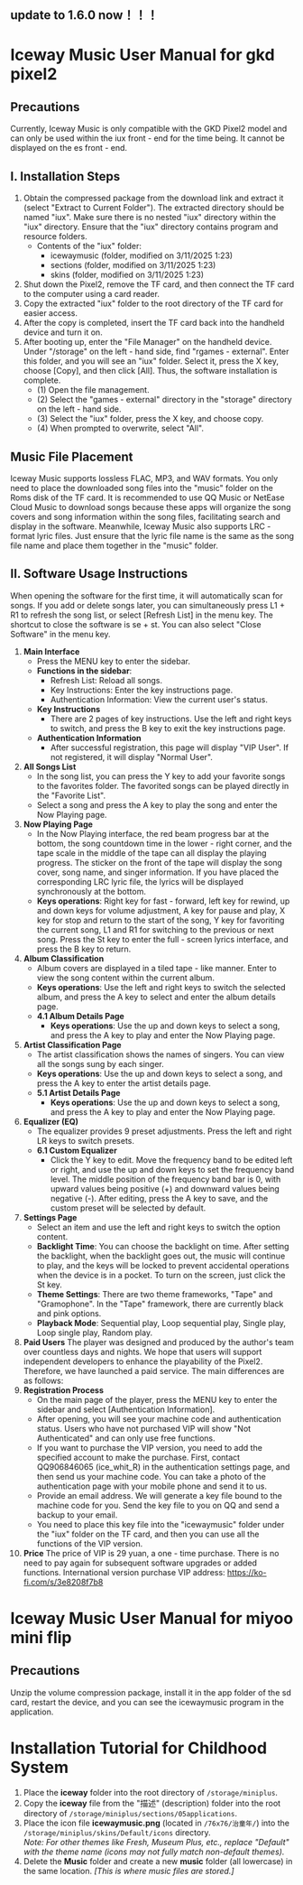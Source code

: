 update to 1.6.0 now！！！
----------------------------------------------------------------------------
# Iceway Music User Manual for gkd pixel2
## Precautions
Currently, Iceway Music is only compatible with the GKD Pixel2 model and can only be used within the iux front - end for the time being. It cannot be displayed on the es front - end.
## I. Installation Steps
1. Obtain the compressed package from the download link and extract it (select "Extract to Current Folder"). The extracted directory should be named "iux". Make sure there is no nested "iux" directory within the "iux" directory. Ensure that the "iux" directory contains program and resource folders.
    - Contents of the "iux" folder:
        - icewaymusic (folder, modified on 3/11/2025 1:23)
        - sections (folder, modified on 3/11/2025 1:23)
        - skins (folder, modified on 3/11/2025 1:23)
2. Shut down the Pixel2, remove the TF card, and then connect the TF card to the computer using a card reader.
3. Copy the extracted "iux" folder to the root directory of the TF card for easier access.
4. After the copy is completed, insert the TF card back into the handheld device and turn it on.
5. After booting up, enter the "File Manager" on the handheld device. Under "/storage" on the left - hand side, find "rgames - external". Enter this folder, and you will see an "iux" folder. Select it, press the X key, choose [Copy], and then click [All]. Thus, the software installation is complete.
    - (1) Open the file management.
    - (2) Select the "games - external" directory in the "storage" directory on the left - hand side.
    - (3) Select the "iux" folder, press the X key, and choose copy.
    - (4) When prompted to overwrite, select "All".
## Music File Placement
Iceway Music supports lossless FLAC, MP3, and WAV formats. You only need to place the downloaded song files into the "music" folder on the Roms disk of the TF card. It is recommended to use QQ Music or NetEase Cloud Music to download songs because these apps will organize the song covers and song information within the song files, facilitating search and display in the software. Meanwhile, Iceway Music also supports LRC - format lyric files. Just ensure that the lyric file name is the same as the song file name and place them together in the "music" folder.
## II. Software Usage Instructions
When opening the software for the first time, it will automatically scan for songs. If you add or delete songs later, you can simultaneously press L1 + R1 to refresh the song list, or select [Refresh List] in the menu key. The shortcut to close the software is se + st. You can also select "Close Software" in the menu key.
1. **Main Interface**
    - Press the MENU key to enter the sidebar.
    - **Functions in the sidebar**:
        - Refresh List: Reload all songs.
        - Key Instructions: Enter the key instructions page.
        - Authentication Information: View the current user's status.
    - **Key Instructions**
        - There are 2 pages of key instructions. Use the left and right keys to switch, and press the B key to exit the key instructions page.
    - **Authentication Information**
        - After successful registration, this page will display "VIP User". If not registered, it will display "Normal User".
2. **All Songs List**
    - In the song list, you can press the Y key to add your favorite songs to the favorites folder. The favorited songs can be played directly in the "Favorite List".
    - Select a song and press the A key to play the song and enter the Now Playing page.
3. **Now Playing Page**
    - In the Now Playing interface, the red beam progress bar at the bottom, the song countdown time in the lower - right corner, and the tape scale in the middle of the tape can all display the playing progress. The sticker on the front of the tape will display the song cover, song name, and singer information. If you have placed the corresponding LRC lyric file, the lyrics will be displayed synchronously at the bottom.
    - **Keys operations**: Right key for fast - forward, left key for rewind, up and down keys for volume adjustment, A key for pause and play, X key for stop and return to the start of the song, Y key for favoriting the current song, L1 and R1 for switching to the previous or next song. Press the St key to enter the full - screen lyrics interface, and press the B key to return.
4. **Album Classification**
    - Album covers are displayed in a tiled tape - like manner. Enter to view the song content within the current album.
    - **Keys operations**: Use the left and right keys to switch the selected album, and press the A key to select and enter the album details page.
    - **4.1 Album Details Page**
        - **Keys operations**: Use the up and down keys to select a song, and press the A key to play and enter the Now Playing page.
5. **Artist Classification Page**
    - The artist classification shows the names of singers. You can view all the songs sung by each singer.
    - **Keys operations**: Use the up and down keys to select a song, and press the A key to enter the artist details page.
    - **5.1 Artist Details Page**
        - **Keys operations**: Use the up and down keys to select a song, and press the A key to play and enter the Now Playing page.
6. **Equalizer (EQ)**
    - The equalizer provides 9 preset adjustments. Press the left and right LR keys to switch presets.
    - **6.1 Custom Equalizer**
        - Click the Y key to edit. Move the frequency band to be edited left or right, and use the up and down keys to set the frequency band level. The middle position of the frequency band bar is 0, with upward values being positive (+) and downward values being negative (-). After editing, press the A key to save, and the custom preset will be selected by default.
7. **Settings Page**
    - Select an item and use the left and right keys to switch the option content.
    - **Backlight Time**: You can choose the backlight on time. After setting the backlight, when the backlight goes out, the music will continue to play, and the keys will be locked to prevent accidental operations when the device is in a pocket. To turn on the screen, just click the St key.
    - **Theme Settings**: There are two theme frameworks, "Tape" and "Gramophone". In the "Tape" framework, there are currently black and pink options.
    - **Playback Mode**: Sequential play, Loop sequential play, Single play, Loop single play, Random play.
8. **Paid Users**
The player was designed and produced by the author's team over countless days and nights. We hope that users will support independent developers to enhance the playability of the Pixel2. Therefore, we have launched a paid service. The main differences are as follows:
9. **Registration Process**
    - On the main page of the player, press the MENU key to enter the sidebar and select [Authentication Information].
    - After opening, you will see your machine code and authentication status. Users who have not purchased VIP will show "Not Authenticated" and can only use free functions.
    - If you want to purchase the VIP version, you need to add the specified account to make the purchase. First, contact QQ906846065 (ice_whit_R) in the authentication settings page, and then send us your machine code. You can take a photo of the authentication page with your mobile phone and send it to us.
    - Provide an email address. We will generate a key file bound to the machine code for you. Send the key file to you on QQ and send a backup to your email.
    - You need to place this key file into the "icewaymusic" folder under the "iux" folder on the TF card, and then you can use all the functions of the VIP version.
10. **Price**
The price of VIP is 29 yuan, a one - time purchase. There is no need to pay again for subsequent software upgrades or added functions.
International version purchase VIP address: https://ko-fi.com/s/3e8208f7b8
# Iceway Music User Manual for miyoo mini flip
## Precautions
Unzip the volume compression package, install it in the app folder of the sd card, restart the device, and you can see the icewaymusic program in the application.



# Installation Tutorial for Childhood System
1. Place the **iceway** folder into the root directory of `/storage/miniplus`.  
2. Copy the **iceway** file from the "描述" (description) folder into the root directory of `/storage/miniplus/sections/05applications`.  
3. Place the icon file **icewaymusic.png** (located in `/76x76/治童年/`) into the `/storage/miniplus/skins/Default/icons` directory.  
   *Note: For other themes like Fresh, Museum Plus, etc., replace "Default" with the theme name (icons may not fully match non-default themes).*  
4. Delete the **Music** folder and create a new **music** folder (all lowercase) in the same location. *[This is where music files are stored.]*  
